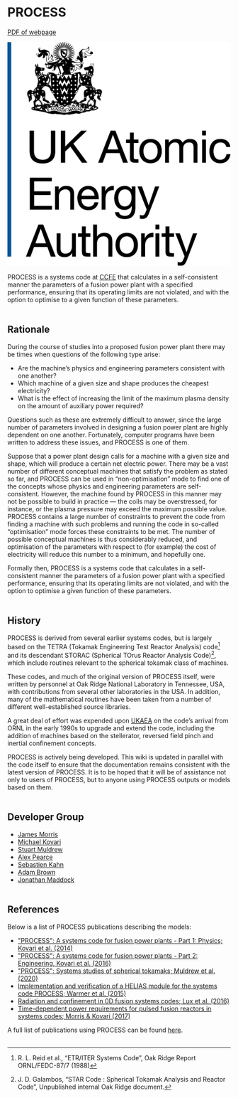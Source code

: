 # PROCESS
[PDF of webpage](pdf/index.pdf)

<img
    title="UKAEA logo"
    src="images/ukaea-logo.png"
    alt="ukaea-logo.png"
    class="logo"
    >

PROCESS is a systems code at [CCFE](http://www.ccfe.ac.uk/) that calculates in a 
self-consistent manner the parameters of a fusion power plant with a specified 
performance, ensuring that its operating limits are not violated, and with the option 
to optimise to a given function of these parameters.
<br><br>

## Rationale

During the course of studies into a proposed fusion power plant there may be times 
when questions of the following type arise:

* Are the machine’s physics and engineering parameters consistent with one another?
* Which machine of a given size and shape produces the cheapest electricity?
* What is the effect of increasing the limit of the maximum plasma density on the 
  amount of auxiliary power required?

Questions such as these are extremely difficult to answer, since the large number of 
parameters involved in designing a fusion power plant are highly dependent on one 
another. Fortunately, computer programs have been written to address these issues, 
and PROCESS is one of them.

Suppose that a power plant design calls for a machine with a given size and 
shape, which will produce a certain net electric power. There may be a vast number of 
different conceptual machines that satisfy the problem as stated so far, and PROCESS 
can be used in “non-optimisation” mode to find one of the concepts whose physics and engineering 
parameters are self-consistent. However, the machine found by PROCESS in this manner may 
not be possible to build in practice — the coils may be overstressed, for instance, or 
the plasma pressure may exceed the maximum possible value. PROCESS contains a large number 
of constraints to prevent the code from finding a machine with such problems and running 
the code in so-called “optimisation” mode forces these constraints to be met. The number 
of possible conceptual machines is thus considerably reduced, and optimisation of the 
parameters with respect to (for example) the cost of electricity will reduce this number to a 
minimum, and hopefully one.

Formally then, PROCESS is a systems code that calculates in a self-consistent manner 
the parameters of a fusion power plant with a specified performance, ensuring that its 
operating limits are not violated, and with the option to optimise a given function of 
these parameters.
<br><br>

## History

PROCESS is derived from several earlier systems codes, but is largely based on the 
TETRA (Tokamak Engineering Test Reactor Analysis) code[^1] and its descendant STORAC 
(Spherical TOrus Reactor Analysis Code)[^2], which include routines relevant to the 
spherical tokamak class of machines.

These codes, and much of the original version of PROCESS itself, were written by 
personnel at Oak Ridge National Laboratory in Tennessee, USA, with contributions from 
several other laboratories in the USA. In addition, many of the mathematical 
routines have been taken from a number of different well-established source libraries.

A great deal of effort was expended upon 
[UKAEA](https://www.gov.uk/government/organisations/uk-atomic-energy-authority) on 
the code’s arrival from ORNL in the early 1990s to upgrade and extend the code, 
including the addition of machines based on the stellerator, reversed field pinch 
and inertial confinement concepts.

PROCESS is actively being developed. This wiki is updated in parallel with the code 
itself to ensure that the documentation remains consistent with the latest version of PROCESS. 
It is to be hoped that it will be of assistance not only to users of PROCESS, but 
to anyone using PROCESS outputs or models based on them.
<br><br>

## Developer Group

- [James Morris](mailto:james.morris2@ukaea.uk)
- [Michael Kovari](mailto:michael.kovari@ukaea.uk)
- [Stuart Muldrew](mailto:stuart.muldrew@ukaea.uk)
- [Alex Pearce](mailto:alex.pearce@ukaea.uk)
- [Sebastien Kahn](mailto:sebastien.kahn@ukaea.uk)
- [Adam Brown](mailto:adam.brown@ukaea.uk)
- [Jonathan Maddock](mailto:jonathan.maddock@ukaea.uk)
<br><br>

## References

Below is a list of PROCESS publications describing the models:

- ["PROCESS": A systems code for fusion power plants - Part 1: 
  Physics; Kovari et al. (2014)](http://www.sciencedirect.com/science/article/pii/S0920379614005961)
- ["PROCESS": A systems code for fusion power plants - Part 2: 
Engineering, Kovari et al. (2016)](https://www.sciencedirect.com/science/article/pii/S0920379616300072)
- ["PROCESS": Systems studies of spherical tokamaks; Muldrew et al. (2020)](https://www.sciencedirect.com/science/article/pii/S0920379620300788)
- [Implementation and verification of a HELIAS module for the systems code PROCESS; Warmer et al. (2015)](https://www.sciencedirect.com/science/article/pii/S0920379614006656?via%3Dihub)
- [Radiation and confinement in 0D fusion systems codes; Lux et al. (2016)](https://iopscience.iop.org/article/10.1088/0741-3335/58/7/075001)
- [Time-dependent power requirements for pulsed fusion reactors in systems codes; Morris & Kovari (2017)](https://www.sciencedirect.com/science/article/pii/S0920379617304362)

A full list of publications using PROCESS can be found [here](./publications.md).
<br><br>
  
[^1]: R. L. Reid et al., “ETR/ITER Systems Code”, Oak Ridge Report ORNL/FEDC-87/7 (1988)
[^2]: J. D. Galambos, “STAR Code : Spherical Tokamak Analysis and Reactor Code”, 
Unpublished internal Oak Ridge document.
